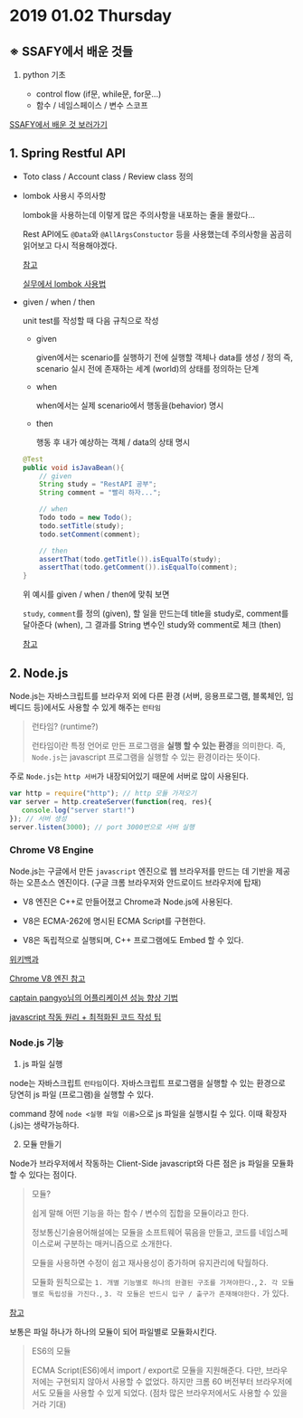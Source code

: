 # 2019 01.02 Thursday

## ※ SSAFY에서 배운 것들

1. python 기초

    - control flow (if문, while문, for문...)
    - 함수 / 네임스페이스 / 변수 스코프

[SSAFY에서 배운 것 보러가기](https://github.com/chulsea/TIL/blob/master/2019/January/days/0103.md)

## 1. Spring Restful API

- Toto class / Account class / Review class 정의

- lombok 사용시 주의사항

    lombok을 사용하는데 이렇게 많은 주의사항을 내포하는 줄을 몰랐다...

    Rest API에도 `@Data`와 `@AllArgsConstuctor` 등을 사용했는데 주의사항을 꼼곰히 읽어보고 다시 적용해야겠다.

    [참고](http://kwonnam.pe.kr/wiki/java/lombok/pitfall)

    [실무에서 lombok 사용법](https://www.popit.kr/%EC%8B%A4%EB%AC%B4%EC%97%90%EC%84%9C-lombok-%EC%82%AC%EC%9A%A9%EB%B2%95/)

- given / when / then

    unit test를 작성할 때 다음 규칙으로 작성

    - given

        given에서는 scenario를 실행하기 전에 실행할 객체나 data를 생성 / 정의
        즉, scenario 실시 전에 존재하는 세계 (world)의 상태를 정의하는 단계

    - when

        when에서는 실제 scenario에서 행동을(behavior) 명시

    - then

        행동 후 내가 예상하는 객체 / data의 상태 명시

    ```java
    @Test
    public void isJavaBean(){
        // given
        String study = "RestAPI 공부";
        String comment = "빨리 하자...";

        // when
        Todo todo = new Todo();
        todo.setTitle(study);
        todo.setComment(comment);

        // then
        assertThat(todo.getTitle()).isEqualTo(study);
        assertThat(todo.getComment()).isEqualTo(comment);
    }
    ```
    위 예시를 given / when / then에 맞춰 보면

    `study`, `comment`를 정의 (given), 할 일을 만드는데 title을 study로, comment를 달아준다 (when), 그 결과를 String 변수인 study와 comment로 체크 (then)

    [참고](https://martinfowler.com/bliki/GivenWhenThen.html)

## 2. Node.js

Node.js는 자바스크립트를 브라우저 외에 다른 환경 (서버, 응용프로그램, 블록체인, 임베디드 등)에서도 사용할 수 있게 해주는 `런타임`

> 런타임? (runtime?)
>
> 런타임이란 특정 언어로 만든 프로그램을 **실행 할 수 있는 환경**을 의미한다. 즉, `Node.js`는 javascript 프로그램을 실행할 수 있는 환경이라는 뜻이다.

주로 `Node.js`는 `http 서버`가 내장되어있기 때문에 서버로 많이 사용된다.

```javascript
var http = require("http"); // http 모듈 가져오기
var server = http.createServer(function(req, res){
   console.log("server start!") 
}); // 서버 생성
server.listen(3000); // port 3000번으로 서버 실행
```

### Chrome V8 Engine

Node.js는 구글에서 만든 `javascript` 엔진으로 웹 브라우저를 만드는 데 기반을 제공하는 오픈소스 엔진이다. (구글 크롬 브라우저와 안드로이드 브라우저에 탑재)

- V8 엔진은 C++로 만들어졌고 Chrome과 Node.js에 사용된다.

- V8은 ECMA-262에 명시된 ECMA Script를 구현한다.

- V8은 독립적으로 실행되며, C++ 프로그램에도 Embed 할 수 있다.

[위키백과](https://ko.wikipedia.org/wiki/%ED%81%AC%EB%A1%AC_V8)

[Chrome V8 엔진 참고](http://thd0011.tistory.com/20)

[captain pangyo님의 어플리케이션 성능 향상 기법](https://joshuajangblog.wordpress.com/2016/07/30/chrome-v8-javascript-perf/)

[javascript 작동 원리 + 최적화된 코드 작성 팁](https://engineering.huiseoul.com/%EC%9E%90%EB%B0%94%EC%8A%A4%ED%81%AC%EB%A6%BD%ED%8A%B8%EB%8A%94-%EC%96%B4%EB%96%BB%EA%B2%8C-%EC%9E%91%EB%8F%99%ED%95%98%EB%8A%94%EA%B0%80-v8-%EC%97%94%EC%A7%84%EC%9D%98-%EB%82%B4%EB%B6%80-%EC%B5%9C%EC%A0%81%ED%99%94%EB%90%9C-%EC%BD%94%EB%93%9C%EB%A5%BC-%EC%9E%91%EC%84%B1%EC%9D%84-%EC%9C%84%ED%95%9C-%EB%8B%A4%EC%84%AF-%EA%B0%80%EC%A7%80-%ED%8C%81-6c6f9832c1d9)

### Node.js 기능

1. js 파일 실행

node는 자바스크립트 `런타임`이다. 자바스크립트 프로그램을 실행할 수 있는 환경으로 당연히 js 파일 (프로그램)을 실행할 수 있다.

command 창에 `node <실행 파일 이름>`으로 js 파일을 실행시킬 수 있다. 이때 확장자(.js)는 생략가능하다.

2. 모듈 만들기

Node가 브라우저에서 작동하는 Client-Side javascript와 다른 점은 js 파일을 모듈화 할 수 있다는 점이다.

> 모듈?
>
> 쉽게 말해 어떤 기능을 하는 함수 / 변수의 집합을 모듈이라고 한다.
>
> 정보통신기술용어해설에는 모듈을 소프트웨어 묶음을 만들고, 코드를 네임스페이스로써 구분하는 매커니즘으로 소개한다.
>
> 모듈을 사용하면 수정이 쉽고 재사용성이 증가하며 유지관리에 탁월하다.
>
> 모듈화 원칙으로는 `1. 개별 기능별로 하나의 완결된 구조를 가져야한다.`, `2. 각 모듈별로 독립성을 가진다.`, `3. 각 모듈은 반드시 입구 / 출구가 존재해야한다.` 가 있다.

[참고](http://www.ktword.co.kr/abbr_view.php?m_temp1=2226)

보통은 파일 하나가 하나의 모듈이 되어 파일별로 모듈화시킨다.

> ES6의 모듈
> 
> ECMA Script(ES6)에서 import / export로 모듈을 지원해준다. 다만, 브라우저에는 구현되지 않아서 사용할 수 없었다. 하지만 크롬 60 버전부터 브라우저에서도 모듈을 사용할 수 있게 되었다. (점차 많은 브라우저에서도 사용할 수 있을거라 기대)

